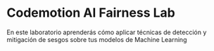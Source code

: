 # Codemotion AI Fairness Lab
En este laboratorio aprenderás cómo aplicar técnicas de detección y mitigación de sesgos sobre tus modelos de Machine Learning
